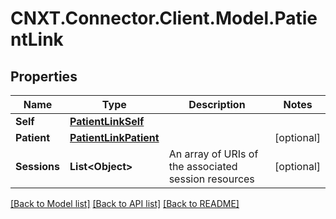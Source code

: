 
# CNXT.Connector.Client.Model.PatientLink

## Properties

Name | Type | Description | Notes
------------ | ------------- | ------------- | -------------
**Self** | [**PatientLinkSelf**](PatientLinkSelf.md) |  | 
**Patient** | [**PatientLinkPatient**](PatientLinkPatient.md) |  | [optional] 
**Sessions** | **List&lt;Object&gt;** | An array of URIs of the associated session resources | [optional] 

[[Back to Model list]](../README.md#documentation-for-models)
[[Back to API list]](../README.md#documentation-for-api-endpoints)
[[Back to README]](../README.md)

